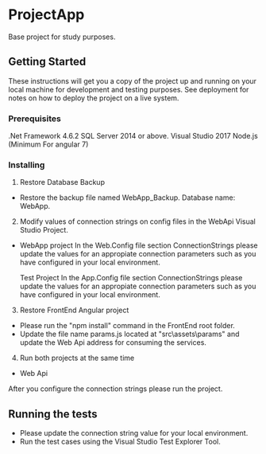 # ProjectApp

Base project for study purposes.

## Getting Started

These instructions will get you a copy of the project up and running on your local machine for development and testing purposes. See deployment for notes on how to deploy the project on a live system.

### Prerequisites

.Net Framework 4.6.2
SQL Server 2014 or above.
Visual Studio 2017
Node.js (Minimum For angular 7)

### Installing

1. Restore Database Backup

- Restore the backup file named WebApp_Backup. Database name: WebApp.

2. Modify values of connection strings on config files in the WebApi Visual Studio Project.

- WebApp project 
  In the Web.Config file section ConnectionStrings please update the values for an appropiate connection parameters such as you have configured in your local environment.
  
  Test Project
  In the App.Config file section ConnectionStrings please update the values for an appropiate connection parameters such as you have configured in your local environment.

3. Restore FrontEnd Angular project 

- Please run the "npm install" command in the FrontEnd root folder.
- Update the file name params.js located at "src\assets\params" and update the Web Api address for consuming the services.

4. Run both projects at the same time

- Web Api

After you configure the connection strings please run the project.

## Running the tests

- Please update the connection string value for your local environment.
- Run the test cases using the Visual Studio Test Explorer Tool.


